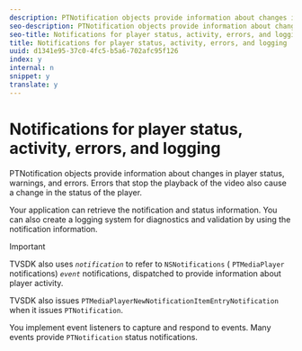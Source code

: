 ```yaml
---
description: PTNotification objects provide information about changes in player status, warnings, and errors. Errors that stop the playback of the video also cause a change in the status of the player.
seo-description: PTNotification objects provide information about changes in player status, warnings, and errors. Errors that stop the playback of the video also cause a change in the status of the player.
seo-title: Notifications for player status, activity, errors, and logging
title: Notifications for player status, activity, errors, and logging
uuid: d1341e95-37c0-4fc5-b5a6-702afc95f126
index: y
internal: n
snippet: y
translate: y
---
```


# Notifications for player status, activity, errors, and logging

PTNotification objects provide information about changes in player status, warnings, and errors. Errors that stop the playback of the video also cause a change in the status of the player.

Your application can retrieve the notification and status information. You can also create a logging system for diagnostics and validation by using the notification information. 

>[!IMPORTANT]
>
>TVSDK also uses *`notification`* to refer to `NSNotifications` ( `PTMediaPlayer` notifications) *`event`* notifications, dispatched to provide information about player activity. 

TVSDK also issues `PTMediaPlayerNewNotificationItemEntryNotification` when it issues `PTNotification`. 

You implement event listeners to capture and respond to events. Many events provide `PTNotification` status notifications. 
